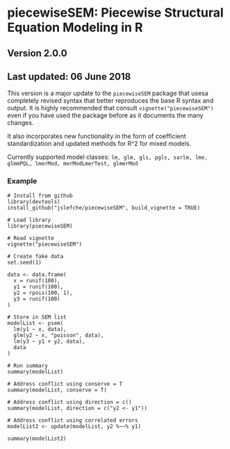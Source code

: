 # piecewiseSEM: Piecewise Structural Equation Modeling in R

## Version 2.0.0
## Last updated: 06 June 2018

This version is a major update to the `piecewiseSEM` package that usesa completely revised syntax that better reproduces the base R syntax and output. It is highly recommended that consult `vignette("piecewiseSEM")` even if you have used the package before as it documents the many changes.

It also incorporates new functionality in the form of coefficient standardization and updated methods for R^2 for mixed models. 

Currently supported model classes: `lm, glm, gls, pgls, sarlm, lme, glmmPQL, lmerMod, merModLmerTest, glmerMod`

### Example
```
# Install from github
library(devtools)
install_github("jslefche/piecewiseSEM", build_vignette = TRUE)

# Load library
library(piecewiseSEM)

# Read vignette
vignette("piecewiseSEM")

# Create fake data
set.seed(1) 

data <- data.frame(
  x = runif(100),
  y1 = runif(100),
  y2 = rpois(100, 1),
  y3 = runif(100)
)

# Store in SEM list 
modelList <- psem(
  lm(y1 ~ x, data),
  glm(y2 ~ x, "poisson", data),
  lm(y3 ~ y1 + y2, data),
  data
)

# Run summary
summary(modelList)

# Address conflict using conserve = T
summary(modelList, conserve = T)

# Address conflict using direction = c()
summary(modelList, direction = c("y2 <- y1"))

# Address conflict using correlated errors
modelList2 <- update(modelList, y2 %~~% y1)

summary(modelList2)
```
